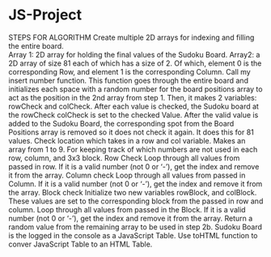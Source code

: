 # JS-Project
STEPS FOR ALGORITHM 
 Create multiple 2D arrays for indexing and filling the entire board.\
Array 1: 2D array for holding the final values of the Sudoku Board.
Array2: a 2D array of size 81 each of which has a size of 2. Of which, element 0 is the corresponding Row, and element 1 is the corresponding Column. 
 Call my insert number function. 
 This function goes through the entire board and initializes each space with a random number for the board positions array to act as the position in the 2nd array from step 1. Then, it makes 2 variables: rowCheck and colCheck. 
After each value is checked, the Sudoku board at the rowCheck colCheck is set to the checked Value. 
After the valid value is added to the Sudoku Board, the corresponding spot from the Board Positions array is removed so it does not check it again. 
It does this for 81 values.
Check location which takes in a row and col variable.
Makes an array from 1 to 9. For keeping track of which numbers are not used in each row, column, and 3x3 block.
Row Check
Loop through all values from passed in row.
If it is a valid number (not 0 or ‘-’), get the index and remove it from the array. 
Column check
Loop through all values from passed in Column.
If it is a valid number (not 0 or ‘-’), get the index and remove it from the array.
Block check
Initialize two new variables rowBlock, and colBlock. These values are set to the corresponding block from the passed in row and column. 
Loop through all values from passed in the Block.
If it is a valid number (not 0 or ‘-’), get the index and remove it from the array.
Return a random value from the remaining array to be used in step 2b. 
Sudoku Board is the logged in the console as a JavaScript Table.
Use toHTML function to conver JavaScript Table to an HTML Table. 
